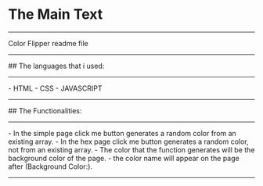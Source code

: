 # The Main Text 
<hr>
Color Flipper readme file
<hr>
## The languages that i used:
<hr>
- HTML
- CSS
- JAVASCRIPT
<hr>
## The Functionalities:
<hr>
- In the simple page click me button generates a random color from an existing array.
- In the hex page click me button generates a random color, not from an existing array.
- The color that the function generates will be the background color of the page.
- the color name will appear on the page after (Background Color:).
<hr>